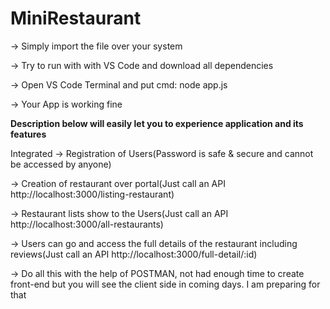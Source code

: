 # MiniRestaurant
-> Simply import the file over your system 

-> Try to run with with VS Code and download all dependencies

-> Open VS Code Terminal and put cmd: node app.js

-> Your App is working fine

**Description below will easily let you to experience application and its features**


Integrated 
-> Registration of Users(Password is safe & secure and cannot be accessed by anyone)

-> Creation of restaurant over portal(Just call an API http://localhost:3000/listing-restaurant)

-> Restaurant lists show to the Users(Just call an API http://localhost:3000/all-restaurants)

-> Users can go and access the full details of the restaurant including reviews(Just call an API http://localhost:3000/full-detail/:id)

-> Do all this with the help of POSTMAN, not had enough time to create front-end but you will see the client side in coming days. I am preparing for that
